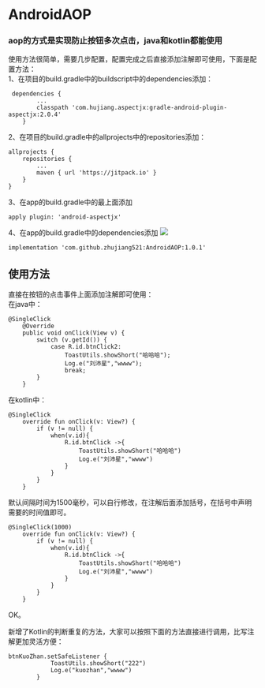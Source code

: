 # AndroidAOP
<h3>aop的方式是实现防止按钮多次点击，java和kotlin都能使用</h3>

使用方法很简单，需要几步配置，配置完成之后直接添加注解即可使用，下面是配置方法：</br>
1、在项目的build.gradle中的buildscript中的dependencies添加：

```
 dependencies {
        ...
        classpath 'com.hujiang.aspectjx:gradle-android-plugin-aspectjx:2.0.4'
    }
```

2、在项目的build.gradle中的allprojects中的repositories添加：
```
allprojects {
    repositories {
        ...
        maven { url 'https://jitpack.io' }
    }
}
```

3、在app的build.gradle中的最上面添加
```
apply plugin: 'android-aspectjx'
```

4、在app的build.gradle中的dependencies添加
[![](https://jitpack.io/v/zhujiang521/AndroidAOP.svg)](https://jitpack.io/#zhujiang521/AndroidAOP)

```
implementation 'com.github.zhujiang521:AndroidAOP:1.0.1'
```

<h2>使用方法</h2>
直接在按钮的点击事件上面添加注解即可使用：</br>
在java中：</br>

```
@SingleClick
    @Override
    public void onClick(View v) {
        switch (v.getId()) {
            case R.id.btnClick2:
                ToastUtils.showShort("哈哈哈");
                Log.e("刘沛星","wwww");
                break;
        }
    }
```

在kotlin中：
```
@SingleClick
    override fun onClick(v: View?) {
        if (v != null) {
            when(v.id){
                R.id.btnClick ->{
                    ToastUtils.showShort("哈哈哈")
                    Log.e("刘沛星","wwww")
                }
            }
        }
    }
```

默认间隔时间为1500毫秒，可以自行修改，在注解后面添加括号，在括号中声明需要的时间值即可。
```
@SingleClick(1000)
    override fun onClick(v: View?) {
        if (v != null) {
            when(v.id){
                R.id.btnClick ->{
                    ToastUtils.showShort("哈哈哈")
                    Log.e("刘沛星","wwww")
                }
            }
        }
    }
```

OK。

新增了Kotlin的判断重复的方法，大家可以按照下面的方法直接进行调用，比写注解更加灵活方便：
```
btnKuoZhan.setSafeListener {
            ToastUtils.showShort("222")
            Log.e("kuozhan","wwww")
        }
```
